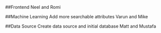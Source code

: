 ##Frontend
Neel and Romi

##Machine Learning
Add more searchable attributes
Varun and Mike

##Data Source
Create data source and initial database
Matt and Mustafa
